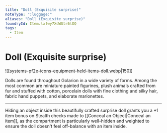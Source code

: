 ```yaml
---
title: "Doll (Exquisite surprise)"
noteType: ":luggage:"
aliases: "Doll (Exquisite surprise)"
foundryId: Item.lxfwy7XdWStr6lOQ
tags:
  - Item
---
```


# Doll (Exquisite surprise)
![[systems-pf2e-icons-equipment-held-items-doll.webp|150]]

Dolls are found throughout Golarion in a wide variety of forms. Among the most common are miniature painted figurines, plush animals crafted from fur and stuffed with cotton, porcelain dolls with fine clothing and silky hair, fabric hand puppets, and elaborate marionettes.

* * *

Hiding an object inside this beautifully crafted surprise doll grants you a +1 item bonus on Stealth checks made to [[Conceal an Object|Conceal an item]], as the compartment is particularly well-hidden and weighted to ensure the doll doesn't feel off-balance with an item inside.
